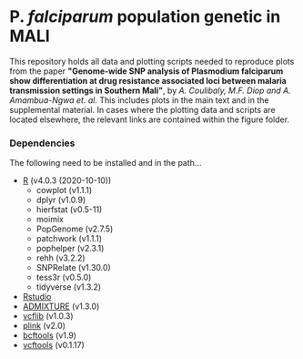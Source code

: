 # P. _falciparum_ population genetic in MALI

This repository holds all data and plotting scripts needed to reproduce plots from the paper **"Genome-wide SNP analysis of Plasmodium falciparum show differentiation at drug resistance associated loci between malaria transmission settings in Southern Mali"**, by *A. Coulibaly, M.F. Diop and A. Amambua-Ngwa et. al.* 
This includes plots in the main text and in the supplemental material. In cases where the plotting data and scripts are located elsewhere, the relevant links are contained within the figure folder.

### Dependencies

The following need to be installed and in the path...

- [R](https://www.r-project.org/) (v4.0.3 (2020-10-10))
	* cowplot (v1.1.1)
	* dplyr (v1.0.9)
    * hierfstat (v0.5-11)
	* moimix
	* PopGenome (v2.7.5)
	* patchwork (v1.1.1)
	* pophelper (v2.3.1)
	* rehh (v3.2.2)	
    * SNPRelate (v1.30.0)
    * tess3r (v0.5.0)
    * tidyverse (v1.3.2)
- [Rstudio](https://rstudio.com/products/rstudio/download/)
- [ADMIXTURE](www.genetics.ucla.edu/software/admixture) (v1.3.0)
- [vcflib](https://github.com/vcflib/vcflib) (v1.0.3)
- [plink](https://www.cog-genomics.org/plink/2.0/) (v2.0)
- [bcftools](https://samtools.github.io/bcftools/bcftools.html) (v1.9)
- [vcftools](http://vcftools.sourceforge.net/man_latest.html) (v0.1.17)

